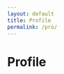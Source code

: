 ```yaml
---
layout: default
title: Profile
permalink: /pro/
---
```


# Profile

<script src="https://apis.google.com/js/platform.js" async defer></script>

<!-- Add this to your HTML where you want the Google Sign-In button -->
<div class="g-signin2" data-onsuccess="onSignIn"></div>

<script>
  // Called when a user successfully signs in
  function onSignIn(googleUser) {
    var profile = googleUser.getBasicProfile();
    var userInfo = {
      name: profile.getName(),
      email: profile.getEmail(),
      id: profile.getId(),
      imageUrl: profile.getImageUrl()
    };

    // Send the user info to the server (Google Apps Script)
    fetch('https://script.google.com/macros/s/AKfycbyO3OEgeln7Jrvg13O-Vzyj9u9H4fg-obFbeucdZ6s_QH1FizRwwMrzrgzJV0k-o8p5Tg/exec', {
      method: 'POST',
      headers: { 'Content-Type': 'application/json' },
      body: JSON.stringify(userInfo)
    })
    .then(response => response.json())
    .then(data => {
      // Display data returned from the server (Google Apps Script)
      console.log(data);
    })
    .catch(error => console.error('Error sending user info:', error));
  }
</script>
